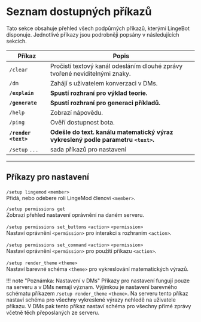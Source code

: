 # Seznam dostupných příkazů

Tato sekce obsahuje přehled všech podpůrných příkazů, kterými LingeBot disponuje. Jednotlivé příkazy jsou podrobněji popsány v&nbsp;následujících sekcích.

Příkaz|Popis
---|---
`/clear`|Pročistí textový kanál odesláním dlouhé zprávy tvořené neviditelnými znaky.
`/dm`|Zahájí s&nbsp;uživatelem konverzaci v&nbsp;DMs.
__`/explain`__|__Spustí rozhraní pro výklad teorie.__
__`/generate`__|__Spustí rozhraní pro generaci příkladů.__
`/help`|Zobrazí nápovědu.
`/ping`|Ověří dostupnost bota.
__`/render` `<text>`__|__Odešle do text. kanálu matematický výraz vykreslený podle parametru `<text>`.__
`/setup` `...`|sada příkazů pro nastavení

---

## Příkazy pro nastavení

`/setup lingemod` `<member>`<br>Přidá, nebo odebere roli LingeMod členovi `<member>`.

`/setup permissions get`<br>Zobrazí přehled nastavení oprávnění na daném serveru.

`/setup permissions set_buttons` `<action>` `<permission>`<br>Nastaví oprávnění `<permission>` pro interakci s&nbsp;rozhraním `<action>`.

`/setup permissions set_command` `<action>` `<permission>`<br>Nastaví oprávnění `<permission>` pro použití příkazu `<action>`.

`/setup render_theme` `<theme>`<br>Nastaví barevné schéma `<theme>` pro vykreslování matematických výrazů.

!!! note "Poznámka: Nastavení v&nbsp;DMs"
    Příkazy pro nastavení fungují pouze na serveru a v&nbsp;DMs nemají význam. Výjimkou je nastavení barevného schématu příkazem `/setup render_theme` `<theme>`. Na serveru tento příkaz nastaví schéma pro všechny vykreslené výrazy nehledě na uživatele příkazu. V&nbsp;DMs pak tento příkaz nastaví schéma pro všechny přímé zprávy včetně těch přeposlaných ze serveru.

<!--
!!! note "[!] NEPRAVDA"
    Příkazy pro nastavení mohou používat pouze administrátoři a zakladatel serveru, ostatním členům je přístup zamítnut. Výjimkou je příkaz `/setup permissions get`, který ve skutečnosti nic nenastavuje, ale pouze zobrazuje aktuální nastavení.

    Při použití `/setup render_theme` `<theme>` v&nbsp;DMs (jak je zmíněno výše), není vyžadováno, aby byl uživatel administrátorem. V&nbsp;kontextu DMs totiž žádný administrátor neexistuje a uživatel nastavuje barevné schéma pouze pro soukromou komunikaci s&nbsp;botem.
-->
